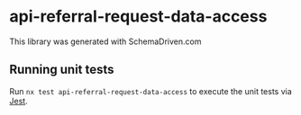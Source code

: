 
# api-referral-request-data-access

This library was generated with SchemaDriven.com

## Running unit tests

Run `nx test api-referral-request-data-access` to execute the unit tests via [Jest](https://jestjs.io).

